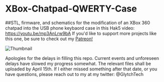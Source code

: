 # XBox-Chatpad-QWERTY-Case
##STL, firmware, and schematics for the modification of an XBox 360 chatpad into the USB phone keybaord case in this Hak5 video: https://youtu.be/mp3AnLrw9bA
If you'd like to support more projects like this one, be sure to check out my [Patreon!](https://patreon.com/glytchtech)


![Thumbnail](https://github.com/glytchtech/XBox-Chatpad-QWERTY-Case/blob/master/Images/Finished%20Assembly.png)

Apologies for the delays in filling this repo. Current events and unforeseen delays have slowed my progress somewhat. The relevant files shall be uploaded by April 15th. If I either missed something after that date, or you have questions, please reach out to my at my twitter: @GlytchTech
